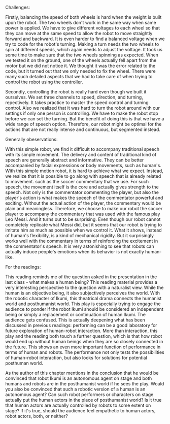 Challenges:

Firstly, balancing the speed of both wheels is hard when the weight is built upon the robot. The two wheels don't work in the same way when same power is applied. We have to give different voltages to each wheel so that they can move at the same speed to allow the robot to move straightly forward and backward. It is even harder to find a balanced voltage when we try to code for the robot's turning. Making a turn needs the two wheels to spin at different speeds, which again needs to adjust the voltage. It took us some time to make sure that the two wheels spinning as expected. When we tested it on the ground, one of the wheels actually fell apart from the motor but we did not notice it. We thought it was the error related to the code, but it turned out that we only needed to fix the wheel. There were many such detailed aspects that we had to take care of when trying to control the robot using the controller.

Secondly, controlling the robot is really hard even though we built it ourselves. We set three channels to speed, direction, and turning, repectively. It takes practice to master the speed control and turning control. Also we realized that it was hard to turn the robot around with our settings if only one person is controlling. We have to make the robot stop before we can set the turning. But the benefit of doing this is that we have a wide range of speech option. Therefore, our robot might be optimal for the actions that are not really intense and continuous, but segmented instead.

Generally obeservations:

With this simple robot, we find it difficult to accompany traditional speech with its simple movement. The delivery and content of traditional kind of speech are generally abstract and informative. They can be better accompanied by facial expressions or body movements, such as human's. With this simple motion robot, it is hard to achieve what we expect. Instead, we realize that it is possible to go along with speech that is already related to movement. such as the soccer commentary that we use. For such speech, the movement itself is the core and actually gives strength to the speech. Not only is the commentator commenting the player, but also the player's action is what makes the speech of the commentator powerful and exciting. Without the actual action of the player, the commentary would be plain and meaningless. Therefore, we choose to make our robot the soccer player to accompany the commentary that was used with the famous play Leo Messi. And it turns out to be surprising. Even though our robot cannot completely replicate what Messi did, but it seems that our robot is trying to imitate him as much as possible when we control it. What it shows, instead of human's flexibility, is a kind of mechanical rigidity. But it surprisingly works well with the commentary in terms of reinforcing the excitement in the commentator's speech. It is very astonishing to see that robots can actually induce people's emotions when its behavior is not exactly human-like.

For the readings:

This reading reminds me of the question asked in the presentation in the last class - what makes a human being? This reading material provides a very interesting perspective to the question with a naturalist view. While the human is an objective being, it also subjectively perceives the world. With the robotic character of Ikumi, this theatrical drama connects the humanist world and posthumanist world. This play is especially trying to engage the audience to ponder if the robot Ikumi should be considered an independent being or simply a replacement or continuation of human Ikumi. The audience gets confused. This is actually deepening what has been discussed in previous readings: performing can be a good laboratory for future exploration of human-robot interaction. More than interaction, this play and the reading both touch a further question, which is that how robot would end up without human beings when they are so closely connected in the future. This shows an even more important function of performance in terms of human and robots. The performance not only tests the possibilities of human-robot interaction, but also looks for solutions for potential posthuman world.

As the author of this chapter mentions in the conclusion that he would be convinced that robot Ikumi is an autonomous agent on stage and both humans and robots are in the posthumanist world if he sees the play. Would you also be convinced that such a robotic version of a human is an autonomous agent? Can such robot performers or characters on stage actually put the human actors in the place of posthumanist world? Is it true that human actors are actually controlled by robots to some extent on stage? If it's true, should the audience feel empathetic to human actors, robot actors, both, or neither?
